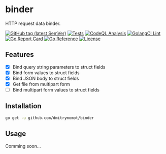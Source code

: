 # binder

HTTP request data binder.

[![GitHub tag (latest SemVer)](https://img.shields.io/github/tag/dmitrymomot/binder)](https://github.com/dmitrymomot/binder)
[![Tests](https://github.com/dmitrymomot/binder/actions/workflows/tests.yml/badge.svg)](https://github.com/dmitrymomot/binder/actions/workflows/tests.yml)
[![CodeQL Analysis](https://github.com/dmitrymomot/binder/actions/workflows/codeql-analysis.yml/badge.svg)](https://github.com/dmitrymomot/binder/actions/workflows/codeql-analysis.yml)
[![GolangCI Lint](https://github.com/dmitrymomot/binder/actions/workflows/golangci-lint.yml/badge.svg)](https://github.com/dmitrymomot/binder/actions/workflows/golangci-lint.yml)
[![Go Report Card](https://goreportcard.com/badge/github.com/dmitrymomot/binder)](https://goreportcard.com/report/github.com/dmitrymomot/binder)
[![Go Reference](https://pkg.go.dev/badge/github.com/dmitrymomot/binder.svg)](https://pkg.go.dev/github.com/dmitrymomot/binder)
[![License](https://img.shields.io/github/license/dmitrymomot/binder)](https://github.com/dmitrymomot/binder/blob/main/LICENSE)

## Features

- [x] Bind query string parameters to struct fields
- [x] Bind form values to struct fields
- [x] Bind JSON body to struct fields
- [x] Get file from multipart form
- [ ] Bind multipart form values to struct fields

## Installation

```bash
go get -u github.com/dmitrymomot/binder
```

## Usage

Comming soon...